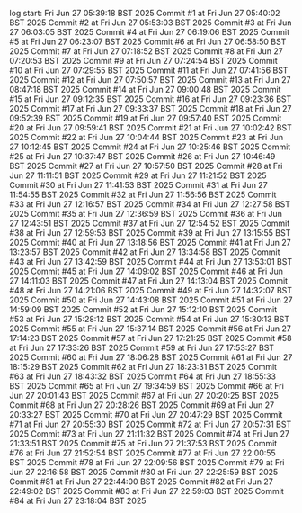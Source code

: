 log start: Fri Jun 27 05:39:18 BST 2025
Commit #1 at Fri Jun 27 05:40:02 BST 2025
Commit #2 at Fri Jun 27 05:53:03 BST 2025
Commit #3 at Fri Jun 27 06:03:05 BST 2025
Commit #4 at Fri Jun 27 06:19:06 BST 2025
Commit #5 at Fri Jun 27 06:23:07 BST 2025
Commit #6 at Fri Jun 27 06:58:50 BST 2025
Commit #7 at Fri Jun 27 07:18:52 BST 2025
Commit #8 at Fri Jun 27 07:20:53 BST 2025
Commit #9 at Fri Jun 27 07:24:54 BST 2025
Commit #10 at Fri Jun 27 07:29:55 BST 2025
Commit #11 at Fri Jun 27 07:41:56 BST 2025
Commit #12 at Fri Jun 27 07:50:57 BST 2025
Commit #13 at Fri Jun 27 08:47:18 BST 2025
Commit #14 at Fri Jun 27 09:00:48 BST 2025
Commit #15 at Fri Jun 27 09:12:35 BST 2025
Commit #16 at Fri Jun 27 09:23:36 BST 2025
Commit #17 at Fri Jun 27 09:33:37 BST 2025
Commit #18 at Fri Jun 27 09:52:39 BST 2025
Commit #19 at Fri Jun 27 09:57:40 BST 2025
Commit #20 at Fri Jun 27 09:59:41 BST 2025
Commit #21 at Fri Jun 27 10:02:42 BST 2025
Commit #22 at Fri Jun 27 10:04:44 BST 2025
Commit #23 at Fri Jun 27 10:12:45 BST 2025
Commit #24 at Fri Jun 27 10:25:46 BST 2025
Commit #25 at Fri Jun 27 10:37:47 BST 2025
Commit #26 at Fri Jun 27 10:46:49 BST 2025
Commit #27 at Fri Jun 27 10:57:50 BST 2025
Commit #28 at Fri Jun 27 11:11:51 BST 2025
Commit #29 at Fri Jun 27 11:21:52 BST 2025
Commit #30 at Fri Jun 27 11:41:53 BST 2025
Commit #31 at Fri Jun 27 11:54:55 BST 2025
Commit #32 at Fri Jun 27 11:56:56 BST 2025
Commit #33 at Fri Jun 27 12:16:57 BST 2025
Commit #34 at Fri Jun 27 12:27:58 BST 2025
Commit #35 at Fri Jun 27 12:36:59 BST 2025
Commit #36 at Fri Jun 27 12:43:51 BST 2025
Commit #37 at Fri Jun 27 12:54:52 BST 2025
Commit #38 at Fri Jun 27 12:59:53 BST 2025
Commit #39 at Fri Jun 27 13:15:55 BST 2025
Commit #40 at Fri Jun 27 13:18:56 BST 2025
Commit #41 at Fri Jun 27 13:23:57 BST 2025
Commit #42 at Fri Jun 27 13:34:58 BST 2025
Commit #43 at Fri Jun 27 13:42:59 BST 2025
Commit #44 at Fri Jun 27 13:53:01 BST 2025
Commit #45 at Fri Jun 27 14:09:02 BST 2025
Commit #46 at Fri Jun 27 14:11:03 BST 2025
Commit #47 at Fri Jun 27 14:13:04 BST 2025
Commit #48 at Fri Jun 27 14:21:06 BST 2025
Commit #49 at Fri Jun 27 14:32:07 BST 2025
Commit #50 at Fri Jun 27 14:43:08 BST 2025
Commit #51 at Fri Jun 27 14:59:09 BST 2025
Commit #52 at Fri Jun 27 15:12:10 BST 2025
Commit #53 at Fri Jun 27 15:28:12 BST 2025
Commit #54 at Fri Jun 27 15:30:13 BST 2025
Commit #55 at Fri Jun 27 15:37:14 BST 2025
Commit #56 at Fri Jun 27 17:14:23 BST 2025
Commit #57 at Fri Jun 27 17:21:25 BST 2025
Commit #58 at Fri Jun 27 17:33:26 BST 2025
Commit #59 at Fri Jun 27 17:53:27 BST 2025
Commit #60 at Fri Jun 27 18:06:28 BST 2025
Commit #61 at Fri Jun 27 18:15:29 BST 2025
Commit #62 at Fri Jun 27 18:23:31 BST 2025
Commit #63 at Fri Jun 27 18:43:32 BST 2025
Commit #64 at Fri Jun 27 18:55:33 BST 2025
Commit #65 at Fri Jun 27 19:34:59 BST 2025
Commit #66 at Fri Jun 27 20:01:43 BST 2025
Commit #67 at Fri Jun 27 20:20:25 BST 2025
Commit #68 at Fri Jun 27 20:28:26 BST 2025
Commit #69 at Fri Jun 27 20:33:27 BST 2025
Commit #70 at Fri Jun 27 20:47:29 BST 2025
Commit #71 at Fri Jun 27 20:55:30 BST 2025
Commit #72 at Fri Jun 27 20:57:31 BST 2025
Commit #73 at Fri Jun 27 21:11:32 BST 2025
Commit #74 at Fri Jun 27 21:33:51 BST 2025
Commit #75 at Fri Jun 27 21:37:53 BST 2025
Commit #76 at Fri Jun 27 21:52:54 BST 2025
Commit #77 at Fri Jun 27 22:00:55 BST 2025
Commit #78 at Fri Jun 27 22:09:56 BST 2025
Commit #79 at Fri Jun 27 22:16:58 BST 2025
Commit #80 at Fri Jun 27 22:25:59 BST 2025
Commit #81 at Fri Jun 27 22:44:00 BST 2025
Commit #82 at Fri Jun 27 22:49:02 BST 2025
Commit #83 at Fri Jun 27 22:59:03 BST 2025
Commit #84 at Fri Jun 27 23:18:04 BST 2025
